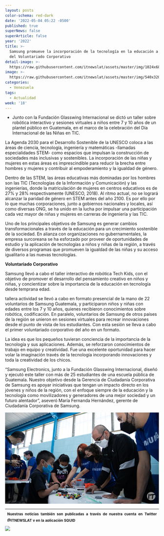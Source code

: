 ```yaml
---
layout: posts
color-schema: red-dark
date: '2022-05-04 05:22 -0500'
published: true
superNews: false
superArticle: false
year: '2022'
title: >-
  Samsung promueve la incorporación de la tecnología en la educación a través
  del Voluntariado Corporativo
detail-image: >-
  https://raw.githubusercontent.com/itnewslat/assets/master/img/1024x680/personal-de-samsung-g.jpg
image: >-
  https://raw.githubusercontent.com/itnewslat/assets/master/img/540x320/personal-de-samsung-p.jpg
categories:
  - Venezuela
tags:
  - Actualidad
week: '18'
---
```

- Junto con la Fundación Glasswing Internacional se dictó un taller sobre robótica interactivo y sesiones virtuales a niños entre 7 y 10 años de un plantel público en Guatemala, en el marco de la celebración del Día Internacional de las Niñas en TIC.

La Agenda 2030 para el Desarrollo Sostenible de la UNESCO coloca a las áreas de ciencia, tecnología, ingeniería y matemáticas -llamadas especialidades STEM- como espacios que impulsan la construcción de sociedades más inclusivas y sostenibles. La incorporación de las niñas y mujeres en estas áreas es imprescindible para reducir la brecha entre hombres y mujeres y contribuir al empoderamiento y la igualdad de género. 

Dentro de las STEM, las áreas educativas más dominadas por los hombres son las TIC (Tecnologías de la Información y Comunicación) y las ingenierías, donde la matriculación de mujeres en centros educativos es de 27% y 28% respectivamente (UNESCO, 2018). Al ritmo actual, no se logrará alcanzar la paridad de género en STEM antes del año 2100. Es por ello por lo que muchas corporaciones, junto a gobiernos nacionales y locales, así como diversas ONG, se ha unido en la lucha por impulsar una participación cada vez mayor de niñas y mujeres en carreras de ingeniería y las TIC.

Uno de los principales objetivos de Samsung es generar cambios transformacionales a través de la educación para un crecimiento sostenible de la sociedad. En alianza con organizaciones no gubernamentales, la empresa surcoreana se ha esforzado por proveer de oportunidades de estudio y la aplicación de tecnologías a niños y niñas de la región, a través de diversos programas que promueven la igualdad de las niñas y su acceso igualitario a las nuevas tecnologías. 

**Voluntariado Corporativo**

Samsung llevó a cabo el taller interactivo de robótica Tech Kids, con el objetivo de promover el desarrollo del pensamiento creativo en niños y niñas, y concientizar sobre la importancia de la educación en tecnología desde temprana edad.

tallera actividad se llevó a cabo en formato presencial de la mano de 22 voluntarios de Samsung Guatemala, y participaron niños y niñas con edades entre los 7 y 10 años, quienes recibieron conocimientos sobre robótica, codificación. En paralelo, voluntarios de Samsung de otros países de la región se unieron en sesiones virtuales para recrear innovaciones desde el punto de vista de los estudiantes.  Con esta sesión se lleva a cabo el primer voluntariado corporativo del año en un formato.

La idea es que los pequeños tuvieran conciencia de la importancia de la tecnología y sus aplicaciones. Además, se reforzaron conocimientos de trabajo en equipo y creatividad. Fue una excelente oportunidad para hacer volar la imaginación través de la tecnología incorporando innovaciones y toda la creatividad de los chicos.

“Samsung Electronics, junto a la Fundación Glasswing Internacional, diseñó y ejecutó este taller con más de 25 estudiantes de una escuela pública de Guatemala. Nuestro objetivo desde la Gerencia de Ciudadanía Corporativa de Samsung es apoyar iniciativas que tengan un impacto directo en los jóvenes y niños de la región, con el enfoque siempre de la educación y la tecnología como movilizadores y generadores de una mejor sociedad y un futuro alentador”, aseveró María Fernanda Hernández, gerente de Ciudadanía Corporativa de Samsung.

![](https://raw.githubusercontent.com/itnewslat/assets/master/img/540x320/personal-de-samsung-p.jpg)

<table style="height: 42px;" width="569">
<tbody>
<tr>
<td style="text-align: justify;"><sub><strong>Nuestras noticias también son publicadas a través de nuestra cuenta en Twitter <a href="https://twitter.com/itnewslat?lang=es">@ITNEWSLAT</a> y en la aplicación <a href="https://squidapp.co/en/">SQUID</a></strong></sub></td>
</tr>
</tbody>
</table>

<img src="https://tracker.metricool.com/c3po.jpg?hash=56f88a41e39ab42c063cc51676587a04"/>
